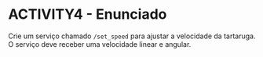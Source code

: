 # ACTIVITY4 - Enunciado

Crie um serviço chamado `/set_speed` para ajustar a velocidade da tartaruga. O serviço deve receber uma velocidade linear e angular.
